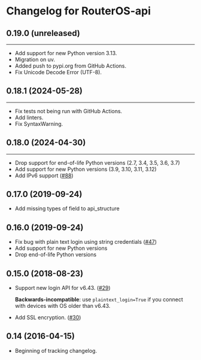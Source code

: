 Changelog for RouterOS-api
==========================

## 0.19.0 (unreleased)
----------------------

- Add support for new Python version 3.13.
- Migration on uv.
- Added push to pypi.org from GitHub Actions.
- Fix Unicode Decode Error (UTF-8).


## 0.18.1 (2024-05-28)
----------------------

- Fix tests not being run with GitHub Actions.
- Add linters.
- Fix SyntaxWarning.


## 0.18.0 (2024-04-30)
-------------------

- Drop support for end-of-life Python versions (2.7, 3.4, 3.5, 3.6, 3.7)
- Add support for new Python versions (3.9, 3.10, 3.11, 3.12)
- Add IPv6 support ([#88](https://github.com/socialwifi/RouterOS-api/pull/88))


0.17.0 (2019-09-24)
-------------------

- Add missing types of field to api_structure


0.16.0 (2019-09-24)
-------------------

- Fix bug with plain text login using string credentials ([#47](https://github.com/socialwifi/RouterOS-api/issues/47))
- Add support for new Python versions
- Drop end-of-life Python versions


0.15.0 (2018-08-23)
-------------------

- Support new login API for v6.43. ([#29](https://github.com/socialwifi/RouterOS-api/issues/29))
  
  **Backwards-incompatible**: use `plaintext_login=True` if you connect with devices with OS older than v6.43.

- Add SSL encryption. ([#30](https://github.com/socialwifi/RouterOS-api/issues/30))


0.14 (2016-04-15)
------------------

- Beginning of tracking changelog.
